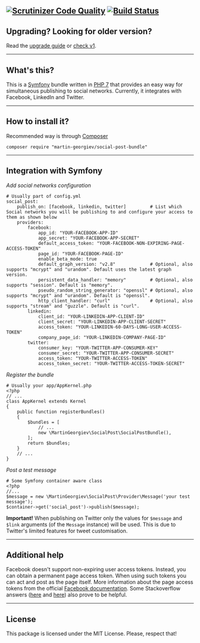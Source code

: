 [![Scrutinizer Code Quality](https://scrutinizer-ci.com/g/martin-georgiev/social-post-bundle/badges/quality-score.png)](https://scrutinizer-ci.com/g/martin-georgiev/social-post-bundle/)
[![Build Status](https://api.travis-ci.org/martin-georgiev/social-post-bundle.svg?branch=master)](https://www.travis-ci.org/martin-georgiev/social-post-bundle/branches)
----
## Upgrading? Looking for older version?
Read the [upgrade guide](UPGRADE-GUIDE.md) or [check v1](https://github.com/martin-georgiev/social-post-bundle/releases/tag/1.0.0).


----
## What's this?
This is a [Symfony](https://www.symfony.com) bundle written in [PHP 7](https://secure.php.net/manual/en/migration70.new-features.php) that provides an easy way for simultaneous publishing to social networks. Currently, it integrates with Facebook, LinkedIn and Twitter.


----
## How to install it?
Recommended way is through [Composer](https://getcomposer.org/download/)

    composer require "martin-georgiev/social-post-bundle"
    

----
## Integration with Symfony
*Add social networks configuration*

    # Usually part of config.yml
    social_post:
        publish_on: [facebook, linkedin, twitter]         # List which Social networks you will be publishing to and configure your access to them as shown below
        providers:
            facebook:
                app_id: "YOUR-FACEBOOK-APP-ID"
                app_secret: "YOUR-FACEBOOK-APP-SECRET"
                default_access_token: "YOUR-FACEBOOK-NON-EXPIRING-PAGE-ACCESS-TOKEN"
                page_id: "YOUR-FACEBOOK-PAGE-ID"
                enable_beta_mode: true
                default_graph_version: "v2.8"             # Optional, also supports "mcrypt" and "urandom". Default uses the latest graph version.
                persistent_data_handler: "memory"         # Optional, also supports "session". Default is "memory".
                pseudo_random_string_generator: "openssl" # Optional, also supports "mcrypt" and "urandom". Default is "openssl".
                http_client_handler: "curl"               # Optional, also supports "stream" and "guzzle". Default is "curl".
            linkedin:
                client_id: "YOUR-LINKEDIN-APP-CLIENT-ID"
                client_secret: "YOUR-LINKEDIN-APP-CLIENT-SECRET"
                access_token: "YOUR-LINKEDIN-60-DAYS-LONG-USER-ACCESS-TOKEN"
                company_page_id: "YOUR-LINKEDIN-COMPANY-PAGE-ID"
            twitter:
                consumer_key: "YOUR-TWITTER-APP-CONSUMER-KEY"
                consumer_secret: "YOUR-TWITTER-APP-CONSUMER-SECRET"
                access_token: "YOUR-TWITTER-ACCESS-TOKEN"
                access_token_secret: "YOUR-TWITTER-ACCESS-TOKEN-SECRET"

*Register the bundle*

    # Usually your app/AppKernel.php
    <?php
    // ...
    class AppKernel extends Kernel
    {
        public function registerBundles()
        {
            $bundles = [
                // ...
                new \MartinGeorgiev\SocialPost\SocialPostBundle(),
            ];
            return $bundles;
        }
        // ...
    }

*Post a test message*
    
    # Some Symfony container aware class
    <?php
    //...
    $message = new \MartinGeorgiev\SocialPost\Provider\Message('your test message');
    $container->get('social_post')->publish($message);
    
__Important!__ When publishing on Twitter only the values for `$message` and `$link` arguments (of the `Message` instance) will be used. This is due to Twitter's limited features for tweet customisation.

----
## Additional help
Facebook doesn't support non-expiring user access tokens. Instead, you can obtain a permanent page access token. When using such tokens you can act and post as the page itself. More information about the page access tokens from the official [Facebook documentation](https://developers.facebook.com/docs/facebook-login/access-tokens/expiration-and-extension#extendingpagetokens). Some Stackoverflow answers ([here](https://stackoverflow.com/a/21927690/3425372) and [here](https://stackoverflow.com/a/28418469/3425372)) also prove to be helpful. 

----
## License
This package is licensed under the MIT License. Please, respect that!
